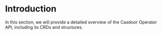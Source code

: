 # Introduction

In this section, we will provide a detailed overview of the Casdoor Operator API, including its CRDs and structures.